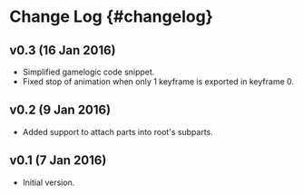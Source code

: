 Change Log {#changelog}
==========

v0.3 (16 Jan 2016)
------------------

* Simplified gamelogic code snippet.
* Fixed stop of animation when only 1 keyframe is exported in keyframe 0.

v0.2 (9 Jan 2016)
-----------------

* Added support to attach parts into root's subparts.

v0.1 (7 Jan 2016)
-----------------

* Initial version.
